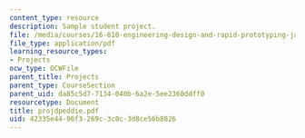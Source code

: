 ```yaml
---
content_type: resource
description: Sample student project.
file: /media/courses/16-810-engineering-design-and-rapid-prototyping-january-iap-2007/42335e4496f3269c3c0c3d8ce56b8826_projdpeddie.pdf
file_type: application/pdf
learning_resource_types:
- Projects
ocw_type: OCWFile
parent_title: Projects
parent_type: CourseSection
parent_uid: da85c5d7-7134-040b-6a2e-5ee2360ddff0
resourcetype: Document
title: projdpeddie.pdf
uid: 42335e44-96f3-269c-3c0c-3d8ce56b8826
---
```

